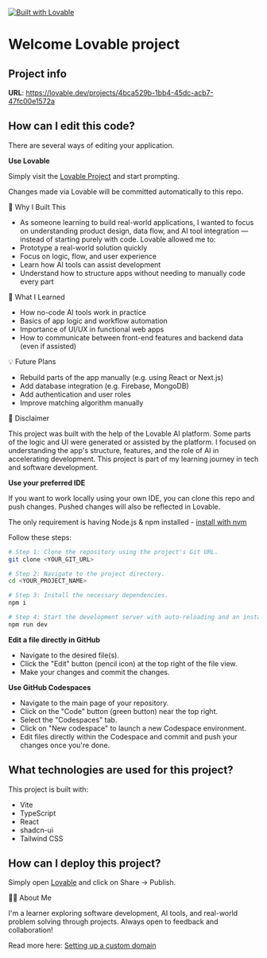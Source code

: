 [![Built with Lovable](https://img.shields.io/badge/Built%20with-Lovable-blueviolet)](https://www.lovable.so/)

# Welcome Lovable project

## Project info

**URL**: https://lovable.dev/projects/4bca529b-1bb4-45dc-acb7-47fc00e1572a

## How can I edit this code?

There are several ways of editing your application.

**Use Lovable**

Simply visit the [Lovable Project](https://lovable.dev/projects/4bca529b-1bb4-45dc-acb7-47fc00e1572a) and start prompting.

Changes made via Lovable will be committed automatically to this repo.


🚧 Why I Built This

- As someone learning to build real-world applications, I wanted to focus on understanding product design, data flow, and AI tool integration — instead of starting purely with code. Lovable allowed me to:
- Prototype a real-world solution quickly
- Focus on logic, flow, and user experience
- Learn how AI tools can assist development
- Understand how to structure apps without needing to manually code every part


🧠 What I Learned

- How no-code AI tools work in practice
- Basics of app logic and workflow automation
- Importance of UI/UX in functional web apps
- How to communicate between front-end features and backend data (even if assisted)


💡 Future Plans

- Rebuild parts of the app manually (e.g. using React or Next.js)
- Add database integration (e.g. Firebase, MongoDB)
- Add authentication and user roles
- Improve matching algorithm manually


📌 Disclaimer

This project was built with the help of the Lovable AI platform. Some parts of the logic and UI were generated or assisted by the platform. I focused on understanding the app's structure, features, and the role of AI in accelerating development. This project is part of my learning journey in tech and software development.



**Use your preferred IDE**

If you want to work locally using your own IDE, you can clone this repo and push changes. Pushed changes will also be reflected in Lovable.

The only requirement is having Node.js & npm installed - [install with nvm](https://github.com/nvm-sh/nvm#installing-and-updating)

Follow these steps:

```sh
# Step 1: Clone the repository using the project's Git URL.
git clone <YOUR_GIT_URL>

# Step 2: Navigate to the project directory.
cd <YOUR_PROJECT_NAME>

# Step 3: Install the necessary dependencies.
npm i

# Step 4: Start the development server with auto-reloading and an instant preview.
npm run dev
```


**Edit a file directly in GitHub**

- Navigate to the desired file(s).
- Click the "Edit" button (pencil icon) at the top right of the file view.
- Make your changes and commit the changes.


**Use GitHub Codespaces**

- Navigate to the main page of your repository.
- Click on the "Code" button (green button) near the top right.
- Select the "Codespaces" tab.
- Click on "New codespace" to launch a new Codespace environment.
- Edit files directly within the Codespace and commit and push your changes once you're done.


## What technologies are used for this project?

This project is built with:

- Vite
- TypeScript
- React
- shadcn-ui
- Tailwind CSS


## How can I deploy this project?

Simply open [Lovable](https://lovable.dev/projects/4bca529b-1bb4-45dc-acb7-47fc00e1572a) and click on Share -> Publish.

🙋‍♂️ About Me

I'm a learner exploring software development, AI tools, and real-world problem solving through projects. Always open to feedback and collaboration!

Read more here: [Setting up a custom domain](https://docs.lovable.dev/tips-tricks/custom-domain#step-by-step-guide)

